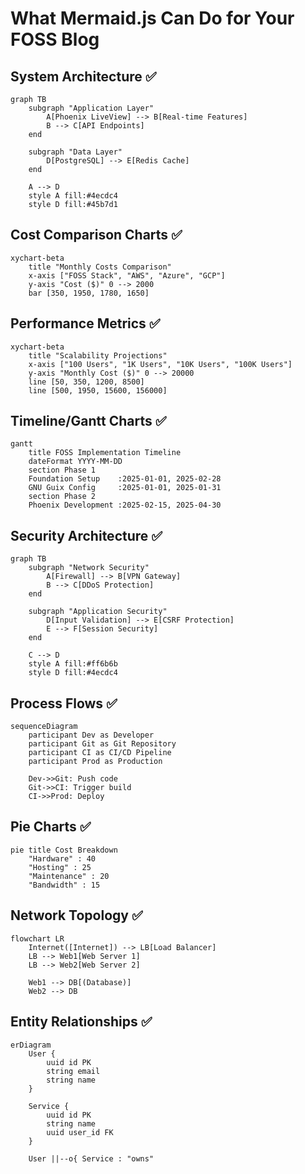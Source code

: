 # What Mermaid.js Can Do for Your FOSS Blog

## System Architecture ✅
```mermaid
graph TB
    subgraph "Application Layer"
        A[Phoenix LiveView] --> B[Real-time Features]
        B --> C[API Endpoints]
    end
    
    subgraph "Data Layer"
        D[PostgreSQL] --> E[Redis Cache]
    end
    
    A --> D
    style A fill:#4ecdc4
    style D fill:#45b7d1
```

## Cost Comparison Charts ✅
```mermaid
xychart-beta
    title "Monthly Costs Comparison"
    x-axis ["FOSS Stack", "AWS", "Azure", "GCP"]
    y-axis "Cost ($)" 0 --> 2000
    bar [350, 1950, 1780, 1650]
```

## Performance Metrics ✅
```mermaid
xychart-beta
    title "Scalability Projections"
    x-axis ["100 Users", "1K Users", "10K Users", "100K Users"]
    y-axis "Monthly Cost ($)" 0 --> 20000
    line [50, 350, 1200, 8500]
    line [500, 1950, 15600, 156000]
```

## Timeline/Gantt Charts ✅
```mermaid
gantt
    title FOSS Implementation Timeline
    dateFormat YYYY-MM-DD
    section Phase 1
    Foundation Setup    :2025-01-01, 2025-02-28
    GNU Guix Config     :2025-01-01, 2025-01-31
    section Phase 2
    Phoenix Development :2025-02-15, 2025-04-30
```

## Security Architecture ✅
```mermaid
graph TB
    subgraph "Network Security"
        A[Firewall] --> B[VPN Gateway]
        B --> C[DDoS Protection]
    end
    
    subgraph "Application Security"
        D[Input Validation] --> E[CSRF Protection]
        E --> F[Session Security]
    end
    
    C --> D
    style A fill:#ff6b6b
    style D fill:#4ecdc4
```

## Process Flows ✅
```mermaid
sequenceDiagram
    participant Dev as Developer
    participant Git as Git Repository
    participant CI as CI/CD Pipeline
    participant Prod as Production
    
    Dev->>Git: Push code
    Git->>CI: Trigger build
    CI->>Prod: Deploy
```

## Pie Charts ✅
```mermaid
pie title Cost Breakdown
    "Hardware" : 40
    "Hosting" : 25
    "Maintenance" : 20
    "Bandwidth" : 15
```

## Network Topology ✅
```mermaid
flowchart LR
    Internet([Internet]) --> LB[Load Balancer]
    LB --> Web1[Web Server 1]
    LB --> Web2[Web Server 2]
    
    Web1 --> DB[(Database)]
    Web2 --> DB
```

## Entity Relationships ✅
```mermaid
erDiagram
    User {
        uuid id PK
        string email
        string name
    }
    
    Service {
        uuid id PK
        string name
        uuid user_id FK
    }
    
    User ||--o{ Service : "owns"
```